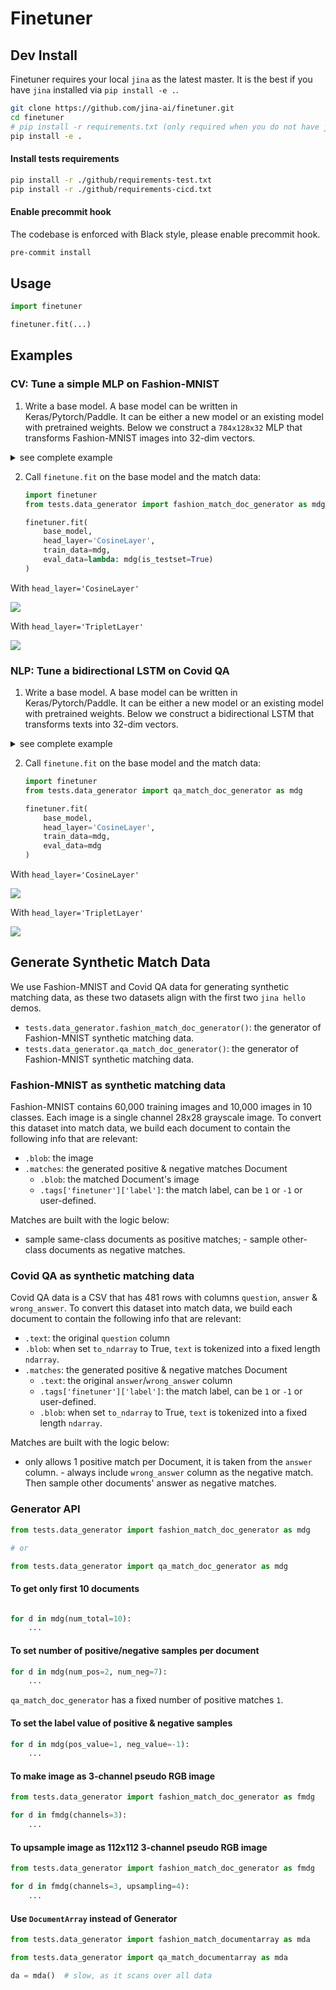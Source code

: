 # Finetuner

## Dev Install

Finetuner requires your local `jina` as the latest master. It is the best if you have `jina` installed
via `pip install -e .`.

```bash
git clone https://github.com/jina-ai/finetuner.git
cd finetuner
# pip install -r requirements.txt (only required when you do not have jina locally) 
pip install -e .
```

#### Install tests requirements

```bash
pip install -r ./github/requirements-test.txt
pip install -r ./github/requirements-cicd.txt
```

#### Enable precommit hook

The codebase is enforced with Black style, please enable precommit hook.

```bash
pre-commit install
```

## Usage

```python
import finetuner

finetuner.fit(...)
```

## Examples

### CV: Tune a simple MLP on Fashion-MNIST

1. Write a base model. A base model can be written in Keras/Pytorch/Paddle. It can be either a new model or an existing
   model with pretrained weights. Below we construct a `784x128x32` MLP that transforms Fashion-MNIST images into 32-dim
   vectors.

<details>
<summary>see complete example</summary>

- in Keras:
    ```python
    import tensorflow as tf
    base_model = tf.keras.Sequential([
                tf.keras.layers.Flatten(input_shape=(28, 28)),
                tf.keras.layers.Dense(128, activation='relu'),
                tf.keras.layers.Dense(32)
            ])
    ```

  - in Pytorch:
      ```python
      import torch
      base_model = torch.nn.Sequential(
          torch.nn.Flatten(),
          torch.nn.Linear(in_features=28 * 28, out_features=128),
          torch.nn.ReLU(),
          torch.nn.Linear(in_features=128, out_features=32))
      ```

  - in Paddle:
      ```python
      import paddle
      base_model = paddle.nn.Sequential(
          paddle.nn.Flatten(),
          paddle.nn.Linear(in_features=28 * 28, out_features=128),
          paddle.nn.ReLU(),
          paddle.nn.Linear(in_features=128, out_features=32))
      ```
  
</details>

2. Call `finetune.fit` on the base model and the match data:

    ```python
    import finetuner
    from tests.data_generator import fashion_match_doc_generator as mdg

    finetuner.fit(
        base_model,
        head_layer='CosineLayer',
        train_data=mdg,
        eval_data=lambda: mdg(is_testset=True)
    )
    ```

With `head_layer='CosineLayer'`

![](.github/mlp.cosine.png)

With `head_layer='TripletLayer'`

![](.github/mlp.triplet.png)

### NLP: Tune a bidirectional LSTM on Covid QA

1. Write a base model. A base model can be written in Keras/Pytorch/Paddle. It can be either a new model or an existing
   model with pretrained weights. Below we construct a bidirectional LSTM that transforms texts into 32-dim
   vectors.

<details>
<summary>see complete example</summary>

    - in Keras:
        ```python
        import tensorflow as tf
        base_model = tf.keras.Sequential([
            tf.keras.layers.Embedding(input_dim=5000, output_dim=64),
            tf.keras.layers.Bidirectional(tf.keras.layers.LSTM(64)),
            tf.keras.layers.Dense(32)])
        ```

    - in Pytorch:
        ```python
        import torch
        class LastCell(torch.nn.Module):
            def forward(self, x):
                out, _ = x
                return out[:, -1, :]

        base_model = torch.nn.Sequential(
            torch.nn.Embedding(num_embeddings=5000, embedding_dim=64),
            torch.nn.LSTM(64, 64, bidirectional=True, batch_first=True),
            LastCell(),
            torch.nn.Linear(in_features=2 * 64, out_features=32))
        ```

    - in Paddle:
        ```python
        import paddle
        class LastCell(paddle.nn.Layer):
            def forward(self, x):
                out, _ = x
                return out[:, -1, :]

        base_model = paddle.nn.Sequential(
            paddle.nn.Embedding(num_embeddings=5000, embedding_dim=64),
            paddle.nn.LSTM(64, 64, direction='bidirectional'),
            LastCell(),
            paddle.nn.Linear(in_features=2 * 64, out_features=32))
        ```

</details>

2. Call `finetune.fit` on the base model and the match data:

    ```python
    import finetuner
    from tests.data_generator import qa_match_doc_generator as mdg

    finetuner.fit(
        base_model,
        head_layer='CosineLayer',
        train_data=mdg,
        eval_data=mdg
    )
    ```

With `head_layer='CosineLayer'`

![](.github/lstm.cosine.png)

With `head_layer='TripletLayer'`

![](.github/lstm.triplet.png)

## Generate Synthetic Match Data

We use Fashion-MNIST and Covid QA data for generating synthetic matching data, as these two datasets align with the
first two `jina hello` demos.

- `tests.data_generator.fashion_match_doc_generator()`: the generator of Fashion-MNIST synthetic matching data.
- `tests.data_generator.qa_match_doc_generator()`: the generator of Fashion-MNIST synthetic matching data.

### Fashion-MNIST as synthetic matching data

Fashion-MNIST contains 60,000 training images and 10,000 images in 10 classes. Each image is a single channel 28x28
grayscale image. To convert this dataset into match data, we build each document to contain the following info that are
relevant:

- `.blob`: the image
- `.matches`: the generated positive & negative matches Document
    - `.blob`: the matched Document's image
    - `.tags['finetuner']['label']`: the match label, can be `1` or `-1` or user-defined.

Matches are built with the logic below:

- sample same-class documents as positive matches; - sample other-class documents as negative matches.

### Covid QA as synthetic matching data

Covid QA data is a CSV that has 481 rows with columns `question`, `answer` & `wrong_answer`. To convert this dataset
into match data, we build each document to contain the following info that are relevant:

- `.text`: the original `question` column
- `.blob`: when set `to_ndarray` to True, `text` is tokenized into a fixed length `ndarray`.
- `.matches`: the generated positive & negative matches Document
    - `.text`: the original `answer`/`wrong_answer` column
    - `.tags['finetuner']['label']`: the match label, can be `1` or `-1` or user-defined.
    - `.blob`: when set `to_ndarray` to True, `text` is tokenized into a fixed length `ndarray`.

Matches are built with the logic below:

- only allows 1 positive match per Document, it is taken from the `answer` column. - always include `wrong_answer`
  column as the negative match. Then sample other documents' answer as negative matches.

### Generator API

```python
from tests.data_generator import fashion_match_doc_generator as mdg

# or

from tests.data_generator import qa_match_doc_generator as mdg
```

#### To get only first 10 documents

```python

for d in mdg(num_total=10):
    ...
```

#### To set number of positive/negative samples per document

```python
for d in mdg(num_pos=2, num_neg=7):
    ...
```

`qa_match_doc_generator` has a fixed number of positive matches `1`.

#### To set the label value of positive & negative samples

```python
for d in mdg(pos_value=1, neg_value=-1):
    ...
```

#### To make image as 3-channel pseudo RGB image

```python
from tests.data_generator import fashion_match_doc_generator as fmdg

for d in fmdg(channels=3):
    ...
```

#### To upsample image as 112x112 3-channel pseudo RGB image

```python
from tests.data_generator import fashion_match_doc_generator as fmdg

for d in fmdg(channels=3, upsampling=4):
    ...
```

#### Use `DocumentArray` instead of Generator

```python
from tests.data_generator import fashion_match_documentarray as mda

from tests.data_generator import qa_match_documentarray as mda

da = mda()  # slow, as it scans over all data
```


    
